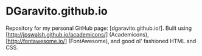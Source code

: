 # DGaravito.github.io
Repository for my personal GitHub page: [dgaravito.github.io/].
Built using [http://jpswalsh.github.io/academicons/] (Academicons), [http://fontawesome.io/] (FontAwesome), and good ol' fashioned HTML and CSS.
